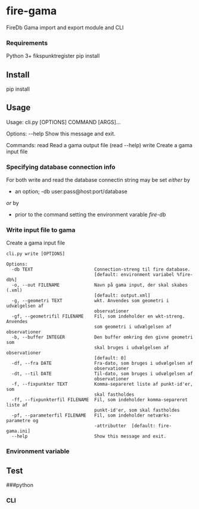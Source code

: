 # fire-gama
FireDb Gama import and export module and CLI

### Requirements
Python 3+
fikspunktregister pip install 

## Install
pip install


## Usage

Usage: cli.py [OPTIONS] COMMAND [ARGS]...

Options:
  --help  Show this message and exit.

Commands:
  read   Read a gama output file (read --help)
  write  Create a gama input file

### Specifying database connection info

For both write and read the database connectin string may be set _either_ by
* an option; -db user:pass@host:port/database

_or_ by

* prior to the command setting the environment varable _fire-db_

### Write input file to gama
Create a gama input file

```
cli.py write [OPTIONS]

Options:
  -db TEXT                       Connection-streng til fire database.
                                 [default: environment variabel %fire-db%]
  -o, --out FILENAME             Navn på gama input, der skal skabes (.xml)
                                 [default: output.xml]
  -g, --geometri TEXT            wkt. Anvendes som geometri i udvælgelsen af
                                 observationer
  -gf, --geometrifil FILENAME    Fil, som indeholder en wkt-streng. Anvendes
                                 som geometri i udvælgelsen af observationer
  -b, --buffer INTEGER           Den buffer omkring den givne geometri som
                                 skal bruges i udvælgelsen af observationer
                                 [default: 0]
  -df, --fra DATE                Fra-dato, som bruges i udvælgelsen af
                                 observationer
  -dt, --til DATE                Til-dato, som bruges i udvælgelsen af
                                 observationer
  -f, --fixpunkter TEXT          Komma-separeret liste af punkt-id'er, som
                                 skal fastholdes
  -ff, --fixpunkterfil FILENAME  Fil, som indeholder komma-separeret liste af
                                 punkt-id'er, som skal fastholdes
  -pf, --parameterfil FILENAME   Fil, som indeholder netværks-parametre og
                                 -attributter  [default: fire-gama.ini]
  --help                         Show this message and exit.
```


### Environment variable

## Test

###python


### CLI 

